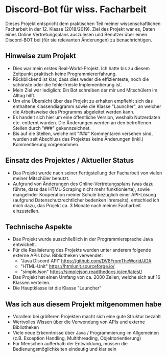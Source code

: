 # Discord-Bot für wiss. Facharbeit 
Dieses Projekt entspricht dem praktischen Teil meiner wissenschaftlichen Facharbeit in der 12. Klasse (2018/2019). Ziel des Projekt war es, Daten eines Online Vertretungsplans auszulesen und Benutzer über einen Discord-BOT bei (für sie relevanten Änderungen) zu benachrichtigen.

## Hinweise zum Projekt
- Dies war mein erstes Real-World-Projekt. Ich hatte bis zu diesem Zeitpunkt praktisch keine Programmiererfahrung.
- Rückblickend ist klar, dass dies weder die effizienteste, noch die schönste oder die fehlerfreiste Implementierung ist.
- Mein Ziel war lediglich: Ein Bot schreiben der mir und Mitschülern im Alltag hilft. 
- Um eine Übersicht über das Projekt zu erhalten empfiehlt sich das enthaltene Klassendiagramm sowie die Klasse "Launcher", an welcher die Arbeitsweise des Programms abgeleitet werden kann.
- Es handelt sich hier um eine öffentliche Version, weshalb Nutzerdaten etc. entfernt wurden. Die Änderungen werden an den betroffenen Stellen durch "###" gekennzeichnet.
- Bis auf die Stellen, welche mit "###" Kommentaren versehen sind, wurden seit Abschluss des Projektes keine Änderungen (inkl.) Kommentierung vorgenommen.

## Einsatz des Projektes / Aktueller Status
- Das Projekt wurde nach seiner Fertigstellung der Facharbeit von vielen meiner Mitschüler benutzt. 
- Aufgrund von Änderungen des Online-Vertretungsplans (was dazu führte, dass das HTML-Scraping nicht mehr funktionierte), sowie mangelnder Kooperation meiner Schule bezüglich einer API-Lösung (aufgrund Datenschutzrechtlicher bedenken ihrerseits), entschied ich mich dazu, das Projekt ca. 3 Monate nach meiner Facharbeit einzustellen.

## Technische Aspekte
- Das Projekt wurde ausschließlich in der Programmiersprache Java entwickelt.
- Für die Realisierung des Projekts wurden unter anderem folgende externe APIs bzw. Bibliotheken verwendet:
  - "Java Discord API" https://github.com/DV8FromTheWorld/JDA 
  - "HTML-Unit"  https://htmlunit.sourceforge.io/
  - "simpleJson" https://simplejson.readthedocs.io/en/latest/ 
- Das Projekt hat einen Umfang von ca. 2000 Zeilen, welche sich auf 16 Klassen verteilen.
- Die Hauptklasse ist die Klasse "Launcher"

## Was ich aus diesem Projekt mitgenommen habe
- Vorallem bei größeren Projekten macht sich eine gute Struktur bezahlt
- Wertvolles Wissen über die Verwendung von APIs und externe Bibliotheken
- Viele neue Erkenntnisse über Java / Programmierung im Allgemeinen (z.B. Exception Handling, Multithreading, Objektorientierung)  
- Für Menschen außerhalb der Entwicklung, müssen die Bedienungsmöglichkeiten eindeutig und klar sein
